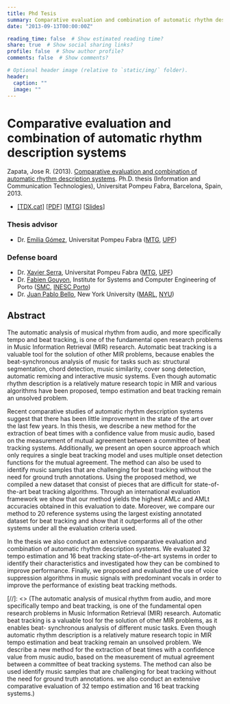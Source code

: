 ```yaml
---
title: Phd Tesis
summary: Comparative evaluation and combination of automatic rhythm description systems
date: "2013-09-13T00:00:00Z"

reading_time: false  # Show estimated reading time?
share: true  # Show social sharing links?
profile: false  # Show author profile?
comments: false  # Show comments?

# Optional header image (relative to `static/img/` folder).
header:
  caption: ""
  image: ""
---
```

# Comparative evaluation and combination of automatic rhythm description systems
Zapata, Jose R. (2013). [Comparative evaluation and combination of automatic rhythm description systems](http://www.tdx.cat/bitstream/handle/10803/123822/tjrzg2.pdf?sequence=5&isAllowed=y). Ph.D. thesis (Information and Communication Technologies), Universitat Pompeu Fabra, Barcelona, Spain, 2013.

- [[TDX.cat]](http://www.tdx.cat/handle/10803/123822)
[[PDF](http://www.tdx.cat/bitstream/handle/10803/123822/tjrzg2.pdf?sequence=5&isAllowed=y)]
[[MTG](http://mtg.upf.edu/node/3115)]
[[Slides](https://goo.gl/vDJxCN)]


### Thesis advisor
- Dr. [Emilia Gómez](https://emiliagomez.com/), Universitat Pompeu Fabra ([MTG](https://www.upf.edu/web/mtg), [UPF](https://www.upf.edu/en/))

### Defense board
- Dr. [Xavier Serra](https://www.upf.edu/web/xavier-serra),  Universitat Pompeu Fabra ([MTG](https://www.upf.edu/web/mtg), [UPF](https://www.upf.edu/en/))
- Dr. [Fabien Gouyon](http://www.fabiengouyon.org/), Institute for Systems and Computer Engineering of Porto ([SMC](http://smc.inescporto.pt/), [INESC Porto](https://www.inesctec.pt/en))
- Dr. [Juan Pablo Bello](https://wp.nyu.edu/jpbello/), New York University ([MARL](https://steinhardt.nyu.edu/marl/), [NYU](http://www.nyu.edu/))


## Abstract

The automatic analysis of musical rhythm from audio, and more specifically tempo and beat tracking, is one of the fundamental open research problems
in Music Information Retrieval (MIR) research. Automatic beat tracking is a valuable tool for the solution of other MIR problems, because enables the
beat-synchronous analysis of music for tasks such as: structural segmentation, chord detection, music similarity, cover song detection, automatic remixing and interactive music systems. Even though automatic rhythm description is a relatively mature research topic in MIR and various algorithms have been proposed, tempo estimation and beat tracking remain an unsolved problem.

Recent comparative studies of automatic rhythm description systems suggest that there has been little improvement in the state of the art over the last few years. In this thesis, we describe a new method for the extraction of beat times with a confidence value from music audio, based on the measurement of mutual agreement between a committee of beat tracking systems. Additionally, we present an open source approach which only requires a single beat tracking model and uses multiple onset detection functions for the mutual agreement.
The method can also be used to identify music samples that are challenging for beat tracking without the need for ground truth annotations. Using the proposed method, we compiled a new dataset that consist of pieces that are difficult for state-of-the-art beat tracking algorithms. Through an international evaluation framework we show that our method yields the highest AMLc and AMLt accuracies obtained in this evaluation to date. Moreover, we compare our method to 20 reference systems using the largest existing annotated dataset for beat tracking and show that it outperforms all of the other systems under all the evaluation criteria used. 

In the thesis we also conduct an extensive comparative evaluation and combination of automatic rhythm description systems. We evaluated 32 tempo estimation and 16 beat tracking state-of-the-art systems in order to identify their characteristics and investigated how they can be combined to improve performance. Finally, we proposed and evaluated the use of voice suppression algorithms in music signals with predominant vocals in order to improve the performance of existing beat tracking methods.

[//]: <> (The automatic analysis of musical rhythm from audio, and more specifically tempo and beat tracking, is one of the fundamental open research problems in Music Information Retrieval (MIR) research. Automatic beat tracking is a valuable tool for the solution of other MIR problems, as it enables beat- synchronous analysis of different music tasks. Even though automatic rhythm description is a relatively mature research topic in MIR tempo estimation and beat tracking remain an unsolved problem. We describe a new method for the extraction of beat times with a confidence value from music audio, based on the measurement of mutual agreement between a committee of beat tracking systems. The method can also be used identify music samples that are challenging for beat tracking without the need for ground truth annotations. we also conduct an extensive comparative evaluation of 32 tempo estimation and 16 beat tracking systems.)
